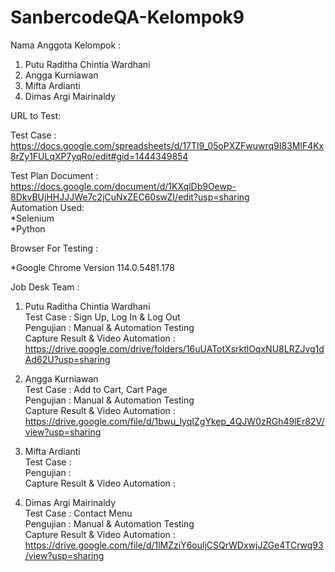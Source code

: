 # SanbercodeQA-Kelompok9

 Nama Anggota Kelompok :
 1. Putu Raditha Chintia Wardhani <br>
 2. Angga Kurniawan <br>
 3. Mifta Ardianti <br>
 4. Dimas Argi Mairinaldy<br>


URL to Test: 

Test Case : https://docs.google.com/spreadsheets/d/17Tl9_05oPXZFwuwrq9I83MlF4Kx8rZy1FULqXP7yqRo/edit#gid=1444349854

Test Plan Document : https://docs.google.com/document/d/1KXqlDb9Oewp-8DkvBUjHHJJJWe7c2jCuNxZEC60swZI/edit?usp=sharing
<br>Automation Used:<br>
*Selenium<br>
*Python<br>

Browser For Testing : <br>

\*Google Chrome Version 114.0.5481.178 <br>

Job Desk Team :

1. Putu Raditha Chintia Wardhani <br>
   Test Case : Sign Up, Log In & Log Out<br>
   Pengujian : Manual & Automation Testing<br>
   Capture Result & Video Automation : https://drive.google.com/drive/folders/16uUATotXsrktlOqxNU8LRZJvg1dAd62U?usp=sharing <br>

2. Angga Kurniawan <br>
   Test Case : Add to Cart, Cart Page<br>
   Pengujian : Manual & Automation Testing<br>
   Capture Result & Video Automation : https://drive.google.com/file/d/1bwu_lyqIZgYkep_4QJW0zRGh49lEr82V/view?usp=sharing<br>

3. Mifta Ardianti <br>
   Test Case : <br>
   Pengujian : <br>
   Capture Result & Video Automation : <br>

4. Dimas Argi Mairinaldy <br>
   Test Case : Contact Menu<br>
   Pengujian : Manual & Automation Testing<br>
   Capture Result & Video Automation : https://drive.google.com/file/d/1lMZziY6ouljCSQrWDxwjJZGe4TCrwq93/view?usp=sharing <br>

